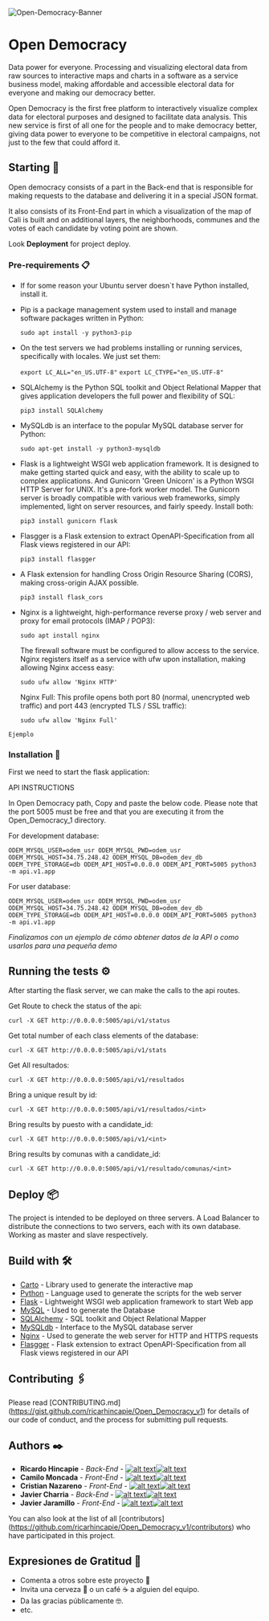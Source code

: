 <!-- icons with padding -->

[1.1]: http://i.imgur.com/tXSoThF.png (Twitter)
[6.1]: http://i.imgur.com/0o48UoR.png (Github)

<!-- icons without padding -->

[1.2]: http://i.imgur.com/wWzX9uB.png (Twitter)
[6.2]: http://i.imgur.com/9I6NRUm.png (Github)

<!-- links to your social media accounts -->
<!-- update these accordingly -->

[1]: https://twitter.com/RicarHincapie
[2]: https://github.com/ricarhincapie
[3]: https://twitter.com/camilo_mon1992
[4]: https://github.com/moncada92
[5]: https://twitter.com/ch_canaza
[6]: https://github.com/ch-canaza
[7]: https://twitter.com/linkjavier
[8]: https://github.com/linkjavier
[9]: https://twitter.com/javifullstack
[10]: https://github.com/J4VJ4R

![Open-Democracy-Banner](https://user-images.githubusercontent.com/54350108/97485354-03ea3900-1928-11eb-8098-d350a053b70f.jpg)

# Open Democracy

Data power for everyone. Processing and visualizing electoral data from raw sources to interactive maps and charts in a software as a service business model, making affordable and accessible electoral data for everyone and making our democracy better.

Open Democracy is the first free platform to interactively visualize complex data for electoral purposes and designed to facilitate data analysis.
This new service is first of all one for the people and to make democracy better, giving data power to everyone to be competitive in electoral campaigns, not just to the few that could afford it.

## Starting 🚀

Open democracy consists of a part in the Back-end that is responsible for making requests to the database and delivering it in a special JSON format.

It also consists of its Front-End part in which a visualization of the map of Cali is built and on additional layers, the neighborhoods, communes and the votes of each candidate by voting point are shown.

Look **Deployment** for project deploy.


### Pre-requirements 📋

- If for some reason your Ubuntu server doesn`t have Python installed, install it.

- Pip is a package management system used to install and manage software packages written in Python:

    `sudo apt install -y python3-pip`

- On the test servers we had problems installing or running services, specifically with locales. We just set them:

    `export LC_ALL="en_US.UTF-8"`
    `export LC_CTYPE="en_US.UTF-8"`

- SQLAlchemy is the Python SQL toolkit and Object Relational Mapper that gives application developers the full power and flexibility of SQL:

    `pip3 install SQLAlchemy`


- MySQLdb is an interface to the popular MySQL database server for Python:
    
    `sudo apt-get install -y python3-mysqldb`


- Flask is a lightweight WSGI web application framework. It is designed to make getting started quick and easy, with the ability to scale up to complex applications. And Gunicorn 'Green Unicorn' is a Python WSGI HTTP Server for UNIX. It's a pre-fork worker model. The Gunicorn server is broadly compatible with various web frameworks, simply implemented, light on server resources, and fairly speedy. Install both:

    `pip3 install gunicorn flask`

- Flasgger is a Flask extension to extract OpenAPI-Specification from all Flask views registered in our API:
    
    `pip3 install flasgger`


- A Flask extension for handling Cross Origin Resource Sharing (CORS), making cross-origin AJAX possible.

    `pip3 install flask_cors`

- Nginx is a lightweight, high-performance reverse proxy / web server and proxy for email protocols (IMAP / POP3):

    `sudo apt install nginx`
    

    The firewall software must be configured to allow access to the service. Nginx registers itself as a service with ufw upon installation, making allowing Nginx access easy:

    `sudo ufw allow 'Nginx HTTP'`

    Nginx Full: This profile opens both port 80 (normal, unencrypted web traffic) and port 443 (encrypted TLS / SSL traffic):

    `sudo ufw allow 'Nginx Full'`


```
Ejemplo
```

### Installation 🔧


First we need to start the flask application:

API INSTRUCTIONS


In Open Democracy path, Copy and paste the below code. Please note that the port 5005 must be free
and that you are executing it from the Open_Democracy_1 directory. 

For development database:

`ODEM_MYSQL_USER=odem_usr ODEM_MYSQL_PWD=odem_usr ODEM_MYSQL_HOST=34.75.248.42 ODEM_MYSQL_DB=odem_dev_db ODEM_TYPE_STORAGE=db ODEM_API_HOST=0.0.0.0 ODEM_API_PORT=5005 python3 -m api.v1.app`

For user database:

`ODEM_MYSQL_USER=odem_usr ODEM_MYSQL_PWD=odem_usr ODEM_MYSQL_HOST=34.75.248.42 ODEM_MYSQL_DB=odem_dev_db ODEM_TYPE_STORAGE=db ODEM_API_HOST=0.0.0.0 ODEM_API_PORT=5005 python3 -m api.v1.app`


_Finalizamos con un ejemplo de cómo obtener datos de la API o como usarlos para una pequeña demo_

## Running the tests ⚙️

After starting the flask server, we can make the calls to the api routes.


Get Route to check the status of the api:

`curl -X GET http://0.0.0.0:5005/api/v1/status`

Get total number of each class elements of the database:

`curl -X GET http://0.0.0.0:5005/api/v1/stats`

Get All resultados:

`curl -X GET http://0.0.0.0:5005/api/v1/resultados`

Bring a unique result by id:

`curl -X GET http://0.0.0.0:5005/api/v1/resultados/<int>`

Bring results by puesto with a candidate_id:

`curl -X GET http://0.0.0.0:5005/api/v1/<int>`

Bring results by comunas with a candidate_id:

`curl -X GET http://0.0.0.0:5005/api/v1/resultado/comunas/<int>` 


## Deploy 📦

The project is intended to be deployed on three servers. A Load Balancer to distribute the connections to two servers, each with its own database. Working as master and slave respectively.


## Build with 🛠️

* [Carto](https://carto.com/) - Library used to generate the interactive map
* [Python](https://www.python.org/) - Language used to generate the scripts for the web server
* [Flask](https://palletsprojects.com/p/flask/) - Lightweight WSGI web application framework to start Web app
* [MySQL](https://www.mysql.com/) - Used to generate the Database
* [SQLAlchemy](https://www.sqlalchemy.org/) - SQL toolkit and Object Relational Mapper
* [MySQLdb](https://pypi.org/project/MySQL-python/) - Interface to the MySQL database server
* [Nginx](https://www.nginx.com/) - Used to generate the web server for HTTP and HTTPS requests
* [Flasgger](https://github.com/flasgger/flasgger/) - Flask extension to extract OpenAPI-Specification from all Flask views registered in our API


## Contributing 🖇️

Please read [CONTRIBUTING.md] (https://gist.github.com/ricarhincapie/Open_Democracy_v1) for details of our code of conduct, and the process for submitting pull requests.


## Authors ✒️

* **Ricardo Hincapie** - *Back-End* - [![alt text][1.2]][1][![alt text][6.2]][2]
* **Camilo Moncada** - *Front-End* - [![alt text][1.2]][3][![alt text][6.2]][4]
* **Cristian Nazareno** - *Front-End* - [![alt text][1.2]][5][![alt text][6.2]][6]
* **Javier Charria** - *Back-End* - [![alt text][1.2]][7][![alt text][6.2]][8]
* **Javier Jaramillo** - *Front-End* - [![alt text][1.2]][9][![alt text][6.2]][10]

You can also look at the list of all [contributors] (https://github.com/ricarhincapie/Open_Democracy_v1/contributors) who have participated in this project.


## Expresiones de Gratitud 🎁

* Comenta a otros sobre este proyecto 📢
* Invita una cerveza 🍺 o un café ☕ a alguien del equipo. 
* Da las gracias públicamente 🤓.
* etc.

